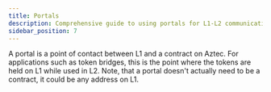 ```yaml
---
title: Portals
description: Comprehensive guide to using portals for L1-L2 communication in your Aztec smart contracts.
sidebar_position: 7
---
```


A portal is a point of contact between L1 and a contract on Aztec. For applications such as token bridges, this is the point where the tokens are held on L1 while used in L2. Note, that a portal doesn't actually need to be a contract, it could be any address on L1.
